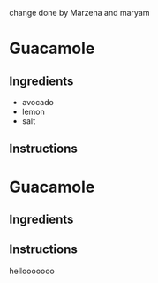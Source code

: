 change done by Marzena and maryam 
# Guacamole
## Ingredients
* avocado
* lemon
* salt
## Instructions
# Guacamole
## Ingredients
## Instructions
hellooooooo
